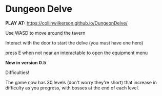 # Dungeon Delve

**PLAY AT:** https://collinwilkerson.github.io/DungeonDelve/

Use WASD to move around the tavern

Interact with the door to start the delve (you must have one hero)

press E when not near an interactable to open the equipment menu

**New in version 0.5**

Difficulties!

The game now has 30 levels (don't worry they're short) that increase in difficulty as you progress, with bosses at the end of each level.
